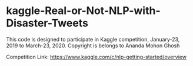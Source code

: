 # kaggle-Real-or-Not-NLP-with-Disaster-Tweets

This code is designed to participate in Kaggle competition, January-23, 2019 to March-23, 2020. Copyright is belongs to Ananda Mohon Ghosh 

Competition Link: https://www.kaggle.com/c/nlp-getting-started/overview
